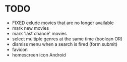 TODO
====

* FIXED exlude movies that are no longer available
* mark new movies
* mark 'last chance' movies 
* select multiple genres at the same time (boolean OR)
* dismiss menu when a search is fired (form submit)
* favicon
* homescreen icon Android
